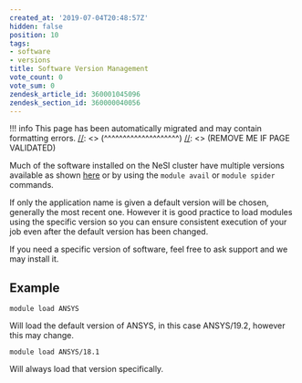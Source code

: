 ```yaml
---
created_at: '2019-07-04T20:48:57Z'
hidden: false
position: 10
tags:
- software
- versions
title: Software Version Management
vote_count: 0
vote_sum: 0
zendesk_article_id: 360001045096
zendesk_section_id: 360000040056
---
```




[//]: <> (REMOVE ME IF PAGE VALIDATED)
[//]: <> (vvvvvvvvvvvvvvvvvvvv)
!!! info
    This page has been automatically migrated and may contain formatting errors.
[//]: <> (^^^^^^^^^^^^^^^^^^^^)
[//]: <> (REMOVE ME IF PAGE VALIDATED)

Much of the software installed on the NeSI cluster have multiple
versions available as shown
[here](https://support.nesi.org.nz/hc/en-gb/sections/360000040076-Supported-Applications)
or by using the `module avail` or `module spider` commands.

If only the application name is given a default version will be chosen,
generally the most recent one. However it is good practice to load
modules using the specific version so you can ensure consistent
execution of your job even after the default version has been changed.

If you need a specific version of software, feel free to ask support and
we may install it.

## Example

``` sl
module load ANSYS
```

Will load the default version of ANSYS, in this case ANSYS/19.2, however
this may change.

``` sl
module load ANSYS/18.1
```

Will always load that version specifically.
